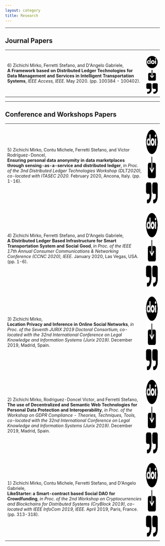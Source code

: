 ```yaml
---
layout: category
title: Research
---
```


---

## Journal Papers

<table>
    <tr>
        <td>
          6) Zichichi Mirko, Ferretti Stefano, and D'Angelo Gabriele,
          <br>
          <b>A Framework based on Distributed Ledger Technologies for Data Management and Services in Intelligent Transportation Systems</b>,
          <i>IEEE Access, IEEE.</i> May 2020. (pp. 100384 - 100402).
        </td>
        <td>
          <br>
          <a href="https://doi.org/10.1109/ACCESS.2020.2998012"><img src="/figs/doi.svg" alt="doi" title="DOI" width="40" height="40" /></a>
          <a href=""><img src="/figs/download.svg" alt="dwnl" title="Download" width="40" height="40" /></a>
          <a href="/assets/papers/bibtexts/6framework.bib"><img src="/figs/quote.svg" alt="quot" title="Bibtex" width="40" height="40" /></a>
        </td>
    </tr>
</table>

---

## Conference and Workshops Papers

<table>
    <tr>
        <td>
          5) Zichichi Mirko, Contu Michele, Ferretti Stefano, and Victor Rodríguez-Doncel,
          <br>
          <b>Ensuring personal data anonymity in data marketplaces through sensing-as-a-service and distributed ledger</b>,
          <i>in Proc. of the 3nd Distributed Ledger Technologies Workshop (DLT2020), co-located with ITASEC 2020.</i> February 2020, Ancona, Italy. (pp. 1-16).
        </td>
        <td>
          <br>
          <a href="http://ceur-ws.org/Vol-2580/"><img src="/figs/doi.svg" alt="doi" title="DOI" width="80" height="80" /></a>
          <a href="/assets/papers/5ensuring.pdf"><img src="/figs/download.svg" alt="dwnl" title="Download" width="80" height="80" /></a>
          <a href="/assets/papers/bibtexts/5ensuring.bib"><img src="/figs/quote.svg" alt="quot" title="Bibtex" width="80" height="80" /></a>
        </td>
    </tr>
    <tr>
        <td>
          4) Zichichi Mirko, Ferretti Stefano, and D'Angelo Gabriele,
          <br>
          <b>A Distributed Ledger Based Infrastructure for Smart Transportation System and Social Good</b>,
          <i>in Proc. of the IEEE 17th Annual Consumer Communications & Networking Conference (CCNC 2020), IEEE.</i> January 2020, Las Vegas, USA. (pp. 1-6).
        </td>
        <td>
          <br>
          <a href="https://doi.org/10.1109/CCNC46108.2020.9045640"><img src="/figs/doi.svg" alt="doi" title="DOI" width="80" height="80" /></a>
          <a href=""><img src="/figs/download.svg" alt="dwnl" title="Download" width="80" height="80" /></a>
          <a href="/assets/papers/bibtexts/4distributed.bib"><img src="/figs/quote.svg" alt="quot" title="Bibtex" width="80" height="80" /></a>
        </td>
    </tr>
    <tr>
        <td>
          3) Zichichi Mirko,
          <br>
          <b>Location Privacy and Inference in Online Social Networks</b>,
          <i>in Proc. of the Seventh JURIX 2019 Doctoral Consortium, co-located with the 32nd International Conference on Legal Knowledge and Information Systems (Jurix 2019).</i> December 2019, Madrid, Spain.
        </td>
        <td>
          <br>
          <a href="http://ceur-ws.org/Vol-2598/"><img src="/figs/doi.svg" alt="doi" title="DOI" width="80" height="80" /></a>
          <a href="/assets/papers/3location.pdf"><img src="/figs/download.svg" alt="dwnl" title="Download" width="80" height="80" /></a>
          <a href="/assets/papers/bibtexts/3location.bib"><img src="/figs/quote.svg" alt="quot" title="Bibtex" width="80" height="80" /></a>
        </td>
    </tr>
    <tr>
        <td>
          2) Zichichi Mirko, Rodriguez-Doncel Victor, and Ferretti Stefano,
          <br>
          <b>The use of Decentralized and Semantic Web Technologies for Personal Data Protection and Interoperability</b>,
          <i>in Proc. of the Workshop on GDPR Compliance - Theories, Techniques, Tools, co-located with the 32nd International Conference on Legal Knowledge and Information Systems (Jurix 2019).</i> December 2019, Madrid, Spain.
        </td>
        <td>
          <br>
          <a href="http://gdprjurix.cs.bath.ac.uk/programme/"><img src="/figs/doi.svg" alt="doi" title="DOI" width="80" height="80" /></a>
          <a href="/assets/papers/2theuse.pdf"><img src="/figs/download.svg" alt="dwnl" title="Download" width="80" height="80" /></a>
          <a href="/assets/papers/bibtexts/2theuse.bib"><img src="/figs/quote.svg" alt="quot" title="Bibtex" width="80" height="80" /></a>
        </td>
    </tr>
    <tr>
        <td>
          1) Zichichi Mirko, Contu Michele, Ferretti Stefano, and D'Angelo Gabriele,
          <br>
          <b>LikeStarter: a Smart-contract based Social DAO for Crowdfunding</b>,
          <i>in Proc. of the 2nd Workshop on Cryptocurrencies and Blockchains for Distributed Systems (CryBlock 2019), co-located with IEEE InfoCom 2019, IEEE.</i> April 2019, Paris, France. (pp. 313-318).
        </td>
        <td>
          <br>
          <a href="https://doi.org/10.1109/INFCOMW.2019.8845133"><img src="/figs/doi.svg" alt="doi" title="DOI" width="80" height="80" /></a>
          <a href=""><img src="/figs/download.svg" alt="dwnl" title="Download" width="80" height="80" /></a>
          <a href="/assets/papers/bibtexts/1likestarter.bib"><img src="/figs/quote.svg" alt="quot" title="Bibtex" width="80" height="80" /></a>
        </td>
    </tr>
</table>
